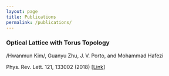 ```yaml
---
layout: page
title: Publications
permalink: /publications/
---
```


### Optical Lattice with Torus Topology
/Hwanmun Kim/, Guanyu Zhu, J. V. Porto, and Mohammad Hafezi

Phys. Rev. Lett. 121, 133002 (2018) [[Link]](https://journals.aps.org/prl/abstract/10.1103/PhysRevLett.121.133002)
